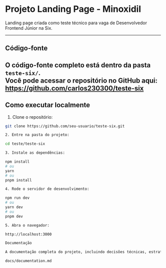 # Projeto Landing Page - Minoxidil

Landing page criada como teste técnico para vaga de Desenvolvedor Frontend Júnior na Six.

---

## Código-fonte

O código-fonte completo está dentro da pasta `teste-six/`.  
Você pode acessar o repositório no GitHub aqui:  
https://github.com/carlos230300/teste-six
---

## Como executar localmente

1. Clone o repositório:

```bash
git clone https://github.com/seu-usuario/teste-six.git

2. Entre na pasta do projeto:

cd teste/teste-six

3. Instale as dependências:

npm install
# ou
yarn
# ou
pnpm install

4. Rode o servidor de desenvolvimento:

npm run dev
# ou
yarn dev
# ou
pnpm dev

5. Abra o navegador:

http://localhost:3000

Documentação

A documentação completa do projeto, incluindo decisões técnicas, estratégias de otimização e métricas do Lighthouse, está em:

docs/documentation.md
